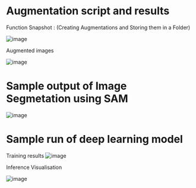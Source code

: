 # Augmentation script and results
Function Snapshot : (Creating Augmentations and Storing them in a Folder)

![image](https://github.com/user-attachments/assets/df410ba6-bc63-4292-8fd2-d61e17498355)

Augmented images 

![image](https://github.com/user-attachments/assets/ecd75dd3-1a05-4a12-a48d-1718a7d0224d)

# Sample output of Image Segmetation using SAM
![image](https://github.com/user-attachments/assets/93ddcee3-7dcd-4c42-a3ab-d6825e3f1923)

# Sample run of deep learning model
Training results
![image](https://github.com/user-attachments/assets/666f1be7-9f1d-4f0f-a2be-29675c314e88)

Inference Visualisation

![image](https://github.com/user-attachments/assets/29ac62b4-6e3a-4483-90aa-6d1470810b41)



